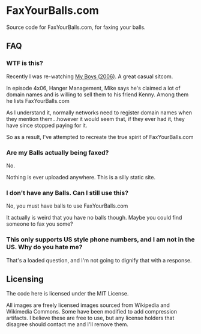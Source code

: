 # FaxYourBalls.com

Source code for FaxYourBalls.com, for faxing your balls.

## FAQ

### WTF is this?

Recently I was re-watching [My Boys (2006)](https://en.wikipedia.org/wiki/My_Boys). A great casual sitcom.

In episode 4x06, Hanger Management, Mike says he's claimed a lot of domain names and is willing to sell them to his friend Kenny. Among them he lists FaxYourBalls.com

As I understand it, normally networks need to register domain names when they mention them...however it would seem that, if they ever had it, they have since stopped paying for it.

So as a result, I've attempted to recreate the true spirit of FaxYourBalls.com

### Are my Balls actually being faxed?

No.

Nothing is ever uploaded anywhere.
This is a silly static site.

### I don't have any Balls. Can I still use this?

No, you must have balls to use FaxYourBalls.com

It actually is weird that you have no balls though.
Maybe you could find someone to fax you some?

### This only supports US style phone numbers, and I am not in the US. Why do you hate me?

That's a loaded question, and I'm not going to dignify that with a response.

## Licensing

The code here is licensed under the MIT License.

All images are freely licensed images sourced from Wikipedia and Wikimedia Commons.
Some have been modified to add compression artifacts.
I believe these are free to use, but any license holders that disagree should contact me and I'll remove them.
